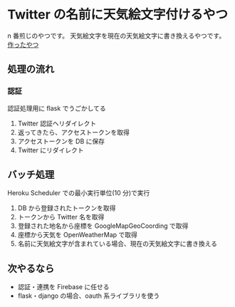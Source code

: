 # Twitter の名前に天気絵文字付けるやつ

n 番煎じのやつです。
天気絵文字を現在の天気絵文字に書き換えるやつです。
[作ったやつ](https://twitter-weather-screen-name.herokuapp.com/)

## 処理の流れ

### 認証

認証処理用に flask でうごかしてる

1. Twitter 認証ヘリダイレクト
2. 返ってきたら、アクセストークンを取得
3. アクセストークンを DB に保存
4. Twitter にリダイレクト

## バッチ処理

Heroku Scheduler での最小実行単位(10 分)で実行

1. DB から登録されたトークンを取得
2. トークンから Twitter 名を取得
3. 登録された地名から座標を GoogleMapGeoCoording で取得
4. 座標から天気を OpenWeatherMap で取得
5. 名前に天気絵文字が含まれている場合、現在の天気絵文字に書き換える

## 次やるなら

- 認証・連携を Firebase に任せる
- flask・django の場合、oauth 系ライブラリを使う
